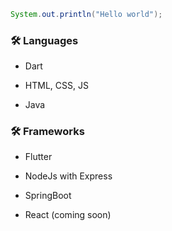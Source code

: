 ```Java
System.out.println("Hello world");
```

### 🛠 Languages 

- Dart 

- HTML, CSS, JS

- Java

### 🛠 Frameworks 

- Flutter

- NodeJs with Express

- SpringBoot 

- React (coming soon)



